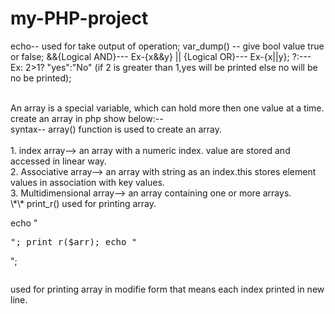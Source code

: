 # my-PHP-project
echo-- used for take output of operation;
var_dump() -- give bool value true or false;
&&{Logical AND}--- Ex-{x&&y}
|| {Logical OR}--- Ex-{x||y};
<condition>?<true>:<false>--- Ex: 2>1? "yes":"No" (if 2 is greater than 1,yes will be printed else no will be no be printed);
  <!-- array -->
<br>
An array is a special variable, which can hold more then one value at a time.
<br>
create an array in php show below:--
<br>
syntax-- array() function is used to create an array.
<br>
<!-- types of array in PHP -->
<br>
1. index array--> an array with a numeric index. value are stored and accessed in linear way.
<br>
2. Associative array--> an array with string as an index.this stores element values in association with key values.
<br>
3. Multidimensional array--> an array containing one or more arrays.
<br>
\*\* print_r() used for printing array.
<br>
 
echo "<pre>";
print_r($arr);
echo "</pre>";
  <br>
  <pre></pre>  used for printing array in modifie form that means each index printed in new line.
